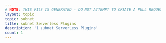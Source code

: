 ```yaml
---
# NOTE: THIS FILE IS GENERATED - DO NOT ATTEMPT TO CREATE A PULL REQUEST TO UPDATE THE DATA. 
layout: topic
topic: subnet
title: subnet Serverless Plugins
description: '1 subnet ServerLess Plugins'
count: 1
---
```

